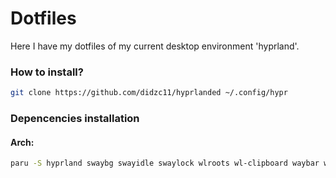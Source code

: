 # Dotfiles
Here I have my dotfiles of my current desktop environment 'hyprland'.
### How to install?
```bash
git clone https://github.com/didzc11/hyprlanded ~/.config/hypr
```
### Depencencies installation
#### Arch:
```bash
paru -S hyprland swaybg swayidle swaylock wlroots wl-clipboard waybar wofi foot mako grim slurp wf-recorder light yad thunar geany mpv mpd mpc viewnior imagemagick xfce-polkit xorg-xwayland alsa-utils pavucontrol nwg-look
```
